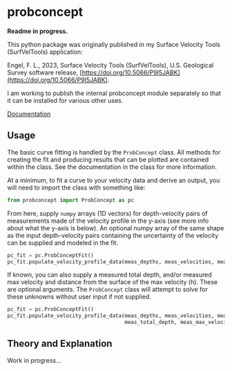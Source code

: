 # probconcept
**Readme in progress.**

This python package was originally published in my Surface Velocity Tools 
(SurfVelTools) application:

Engel, F. L., 2023, Surface Velocity Tools (SurfVelTools), U.S. Geological
Survey software release,
[https://doi.org/10.5066/P9I5JABK](https://doi.org/10.5066/P9I5JABK).

I am working to publish the internal probconcept module separately so that
it can be installed for various other uses.

[Documentation](https://probability-concept-flow.readthedocs.io/en/latest/)

## Usage
The basic curve fitting is handled by the `ProbConcept` class. All methods for creating the fit and producing results
that can be plotted are contained within the class. See the documentation in the class for more information.

At a minimum, to fit a curve to your velocity data and derive an output, you will need to import the class with
something like:

```python
from probconcept import ProbConcept as pc
```

From here, supply `numpy` arrays (1D vectors) for depth-velocity pairs of measurements made of the velocity profile 
in the y-axis (see more info about what the y-axis is below).  An optional numpy array of the same shape
as the input depth-velocity pairs containing the uncertainty of the velocity can be supplied and modeled in the fit.

```python
pc_fit = pc.ProbConceptFit()
pc_fit.populate_velocity_profile_data(meas_depths, meas_velocities, meas_uncertainty)
```

If known, you can also supply a measured total depth, and/or measured max velocity and distance from the surface of the
max velocity (h). These are optional arguments. The `ProbConcept` class will attempt to solve for these unknowns without
user input if not supplied.

```python
pc_fit = pc.ProbConceptFit()
pc_fit.populate_velocity_profile_data(meas_depths, meas_velocities, meas_uncertainty,
                                      meas_total_depth, meas_max_velocity, h)
```



## Theory and Explanation
Work in progress...
